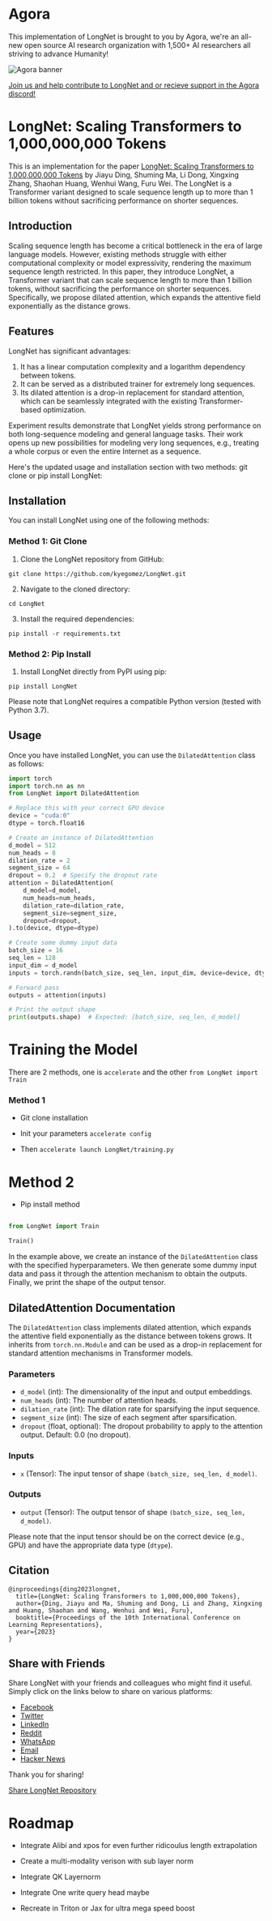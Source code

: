 # Agora
This implementation of LongNet is brought to you by Agora, we're an all-new open source AI research organization with 1,500+ AI researchers all striving to advance Humanity!

![Agora banner](agora-banner-water.png)

[Join us and help contribute to LongNet and or recieve support in the Agora discord!](https://discord.gg/qUtxnK2NMf)

# LongNet: Scaling Transformers to 1,000,000,000 Tokens

This is an implementation for the paper [LongNet: Scaling Transformers to 1,000,000,000 Tokens](https://arxiv.org/abs/xxx.xxxxx) by Jiayu Ding, Shuming Ma, Li Dong, Xingxing Zhang, Shaohan Huang, Wenhui Wang, Furu Wei. The LongNet is a Transformer variant designed to scale sequence length up to more than 1 billion tokens without sacrificing performance on shorter sequences.

## Introduction

Scaling sequence length has become a critical bottleneck in the era of large language models. However, existing methods struggle with either computational complexity or model expressivity, rendering the maximum sequence length restricted. In this paper, they introduce LongNet, a Transformer variant that can scale sequence length to more than 1 billion tokens, without sacrificing the performance on shorter sequences. Specifically, we propose dilated attention, which expands the attentive field exponentially as the distance grows.

## Features
LongNet has significant advantages:
1. It has a linear computation complexity and a logarithm dependency between tokens.
2. It can be served as a distributed trainer for extremely long sequences.
3. Its dilated attention is a drop-in replacement for standard attention, which can be seamlessly integrated with the existing Transformer-based optimization.

Experiment results demonstrate that LongNet yields strong performance on both long-sequence modeling and general language tasks. Their work opens up new possibilities for modeling very long sequences, e.g., treating a whole corpus or even the entire Internet as a sequence.

Here's the updated usage and installation section with two methods: git clone or pip install LongNet:

## Installation

You can install LongNet using one of the following methods:

### Method 1: Git Clone

1. Clone the LongNet repository from GitHub:

```shell
git clone https://github.com/kyegomez/LongNet.git
```

2. Navigate to the cloned directory:

```shell
cd LongNet
```

3. Install the required dependencies:

```shell
pip install -r requirements.txt
```

### Method 2: Pip Install

1. Install LongNet directly from PyPI using pip:

```shell
pip install LongNet
```

Please note that LongNet requires a compatible Python version (tested with Python 3.7).

## Usage

Once you have installed LongNet, you can use the `DilatedAttention` class as follows:

```python
import torch
import torch.nn as nn
from LongNet import DilatedAttention

# Replace this with your correct GPU device
device = "cuda:0"
dtype = torch.float16

# Create an instance of DilatedAttention
d_model = 512
num_heads = 8
dilation_rate = 2
segment_size = 64
dropout = 0.2  # Specify the dropout rate
attention = DilatedAttention(
    d_model=d_model,
    num_heads=num_heads,
    dilation_rate=dilation_rate,
    segment_size=segment_size,
    dropout=dropout,
).to(device, dtype=dtype)

# Create some dummy input data
batch_size = 16
seq_len = 128
input_dim = d_model
inputs = torch.randn(batch_size, seq_len, input_dim, device=device, dtype=dtype)

# Forward pass
outputs = attention(inputs)

# Print the output shape
print(outputs.shape)  # Expected: [batch_size, seq_len, d_model]
```

# Training the Model
There are 2 methods, one is `accelerate` and the other `from LongNet import Train`

### Method 1 

* Git clone installation

* Init your parameters `accelerate config`

* Then `accelerate launch LongNet/training.py`

# Method 2

* Pip install method

```python

from LongNet import Train

Train()

```

In the example above, we create an instance of the `DilatedAttention` class with the specified hyperparameters. We then generate some dummy input data and pass it through the attention mechanism to obtain the outputs. Finally, we print the shape of the output tensor.

## DilatedAttention Documentation

The `DilatedAttention` class implements dilated attention, which expands the attentive field exponentially as the distance between tokens grows. It inherits from `torch.nn.Module` and can be used as a drop-in replacement for standard attention mechanisms in Transformer models.

### Parameters

- `d_model` (int): The dimensionality of the input and output embeddings.
- `num_heads` (int): The number of attention heads.
- `dilation_rate` (int): The dilation rate for sparsifying the input sequence.
- `segment_size` (int): The size of each segment after sparsification.
- `dropout` (float, optional): The dropout probability to apply to the attention output. Default: 0.0 (no dropout).

### Inputs

- `x` (Tensor): The input tensor of shape `(batch_size, seq_len, d_model)`.

### Outputs

- `output` (Tensor): The output tensor of shape `(batch_size, seq_len, d_model)`.

Please note that the input tensor should be on the correct device (e.g., GPU) and have the appropriate data type (`dtype`).

## Citation
```
@inproceedings{ding2023longnet,
  title={LongNet: Scaling Transformers to 1,000,000,000 Tokens},
  author={Ding, Jiayu and Ma, Shuming and Dong, Li and Zhang, Xingxing and Huang, Shaohan and Wang, Wenhui and Wei, Furu},
  booktitle={Proceedings of the 10th International Conference on Learning Representations},
  year={2023}
}
```

## Share with Friends
Share LongNet with your friends and colleagues who might find it useful. Simply click on the links below to share on various platforms:

- [Facebook](https://www.facebook.com/sharer/sharer.php?u=https%3A%2F%2Fgithub.com%2Fkyegomez%2FLongNet)
- [Twitter](https://twitter.com/intent/tweet?url=https%3A%2F%2Fgithub.com%2Fkyegomez%2FLongNet&text=Check%20out%20the%20LongNet%20repository%2C%20an%20implementation%20for%20scaling%20Transformers%20to%201%2C000%2C000%2C000%20tokens.%20%23LongNet%20%23Transformers)
- [LinkedIn](https://www.linkedin.com/shareArticle?url=https%3A%2F%2Fgithub.com%2Fkyegomez%2FLongNet&title=LongNet%3A%20Scaling%20Transformers%20to%201%2C000%2C000%2C000%20Tokens)
- [Reddit](https://reddit.com/submit?url=https%3A%2F%2Fgithub.com%2Fkyegomez%2FLongNet&title=LongNet%3A%20Scaling%20Transformers%20to%201%2C000%2C000%2C000%20Tokens)
- [WhatsApp](https://wa.me/?text=Check%20out%20the%20LongNet%20repository%2C%20an%20implementation%20for%20scaling%20Transformers%20to%201%2C000%2C000%2C000%20tokens%3A%20https%3A%2F%2Fgithub.com%2Fkyegomez%2FLongNet)
- [Email](mailto:?subject=Check%20out%20the%20LongNet%20repository&body=Hey%2C%0A%0ACheck%20out%20the%20LongNet%20repository%2C%20an%20implementation%20for%20scaling%20Transformers%20to%201%2C000%2C000%2C000%20tokens%3A%0A%0Ahttps%3A%2F%2Fgithub.com%2Fkyegomez%2FLongNet%0A%0AEnjoy%21)
- [Hacker News](https://news.ycombinator.com/submitlink?u=https%3A%2F%2Fgithub.com%2Fkyegomez%2FLongNet&t=LongNet%3A%20Scaling%20Transformers%20to%201%2C000%2C000%2C000%20Tokens)

Thank you for sharing!

[Share LongNet Repository](https://github.com/kyegomez/LongNet)




# Roadmap

* Integrate Alibi and xpos for even further ridicoulus length extrapolation

* Create a multi-modality verison with sub layer norm

* Integrate QK Layernorm

* Integrate One write query head maybe

* Recreate in Triton or Jax for ultra mega speed boost